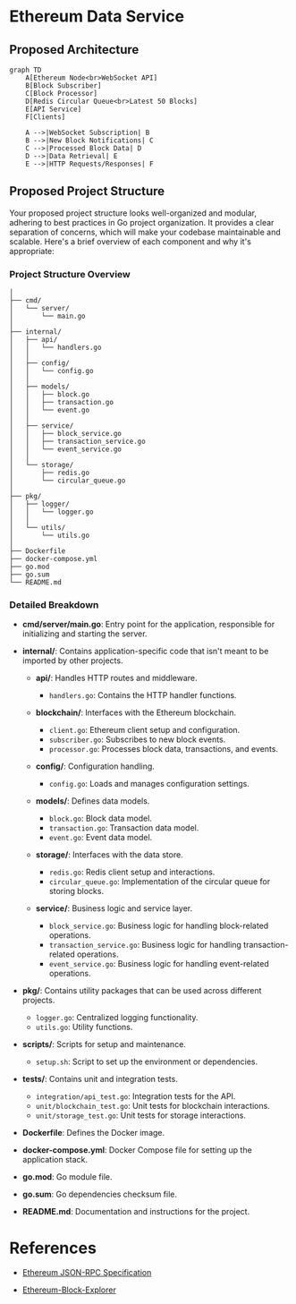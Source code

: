 # Ethereum Data Service

## Proposed Architecture

```mermaid
graph TD
    A[Ethereum Node<br>WebSocket API]
    B[Block Subscriber]
    C[Block Processor]
    D[Redis Circular Queue<br>Latest 50 Blocks]
    E[API Service]
    F[Clients]

    A -->|WebSocket Subscription| B
    B -->|New Block Notifications| C
    C -->|Processed Block Data| D
    D -->|Data Retrieval| E
    E -->|HTTP Requests/Responses| F
```

## Proposed Project Structure

Your proposed project structure looks well-organized and modular, adhering to best practices in Go project organization. It provides a clear separation of concerns, which will make your codebase maintainable and scalable. Here's a brief overview of each component and why it's appropriate:

### Project Structure Overview

```ethereum-data-service/
│
├── cmd/
│   └── server/
│       └── main.go
│
├── internal/
│   ├── api/
│   │   └── handlers.go
│   │
│   ├── config/
│   │   └── config.go
│   │
│   ├── models/
│   │   ├── block.go
│   │   ├── transaction.go
│   │   └── event.go
│   │
│   ├── service/
│   │   ├── block_service.go
│   │   ├── transaction_service.go
│   │   └── event_service.go
│   │
│   └── storage/
│       ├── redis.go
│       └── circular_queue.go
│
├── pkg/
│   ├── logger/
│   │   └── logger.go
│   │
│   └── utils/
│       └── utils.go
│
├── Dockerfile
├── docker-compose.yml
├── go.mod
├── go.sum
└── README.md

```

### Detailed Breakdown

- **cmd/server/main.go**: Entry point for the application, responsible for initializing and starting the server.
  
- **internal/**: Contains application-specific code that isn't meant to be imported by other projects.
  
  - **api/**: Handles HTTP routes and middleware.
    - `handlers.go`: Contains the HTTP handler functions.
    
  
  - **blockchain/**: Interfaces with the Ethereum blockchain.
    - `client.go`: Ethereum client setup and configuration.
    - `subscriber.go`: Subscribes to new block events.
    - `processor.go`: Processes block data, transactions, and events.
  
  - **config/**: Configuration handling.
    - `config.go`: Loads and manages configuration settings.
  
  - **models/**: Defines data models.
    - `block.go`: Block data model.
    - `transaction.go`: Transaction data model.
    - `event.go`: Event data model.
  
  - **storage/**: Interfaces with the data store.
    - `redis.go`: Redis client setup and interactions.
    - `circular_queue.go`: Implementation of the circular queue for storing blocks.
  
  - **service/**: Business logic and service layer.
    - `block_service.go`: Business logic for handling block-related operations.
    - `transaction_service.go`: Business logic for handling transaction-related operations.
    - `event_service.go`: Business logic for handling event-related operations.
  
- **pkg/**: Contains utility packages that can be used across different projects.
  - `logger.go`: Centralized logging functionality.
  - `utils.go`: Utility functions.
  
- **scripts/**: Scripts for setup and maintenance.
  - `setup.sh`: Script to set up the environment or dependencies.
  
- **tests/**: Contains unit and integration tests.
  - `integration/api_test.go`: Integration tests for the API.
  - `unit/blockchain_test.go`: Unit tests for blockchain interactions.
  - `unit/storage_test.go`: Unit tests for storage interactions.
  
- **Dockerfile**: Defines the Docker image.
- **docker-compose.yml**: Docker Compose file for setting up the application stack.
- **go.mod**: Go module file.
- **go.sum**: Go dependencies checksum file.
- **README.md**: Documentation and instructions for the project.



# References

* [Ethereum JSON-RPC Specification](https://ethereum.github.io/execution-apis/api-documentation/)

* [Ethereum-Block-Explorer](https://blockexplorer.one/ethereum/mainnet)